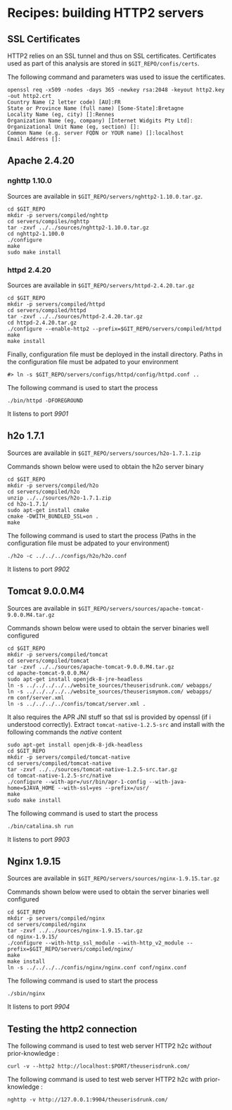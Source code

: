 # Recipes: building HTTP2 servers

## SSL Certificates

HTTP2 relies on an SSL tunnel and thus on SSL certificates.
Certificates used as part of this analysis are stored in ```$GIT_REPO/confis/certs```.

The following command and parameters was used to issue the certificates.

```
openssl req -x509 -nodes -days 365 -newkey rsa:2048 -keyout http2.key -out http2.crt
Country Name (2 letter code) [AU]:FR
State or Province Name (full name) [Some-State]:Bretagne
Locality Name (eg, city) []:Rennes
Organization Name (eg, company) [Internet Widgits Pty Ltd]:    
Organizational Unit Name (eg, section) []:
Common Name (e.g. server FQDN or YOUR name) []:localhost
Email Address []:
```

## Apache 2.4.20


### nghttp 1.10.0

Sources are available in `$GIT_REPO/servers/nghttp2-1.10.0.tar.gz`.

```
cd $GIT_REPO
mkdir -p servers/compiled/nghttp
cd servers/compiles/nghttp
tar -zxvf ../../sources/nghttp2-1.10.0.tar.gz
cd nghttp2-1.100.0
./configure
make
sudo make install
```

### httpd 2.4.20
Sources are available in `$GIT_REPO/servers/httpd-2.4.20.tar.gz`

```
cd $GIT_REPO
mkdir -p servers/compiled/httpd
cd servers/compiled/httpd
tar -zxvf ../../sources/httpd-2.4.20.tar.gz
cd httpd-2.4.20.tar.gz
./configure --enable-http2 --prefix=$GIT_REPO/servers/compiled/httpd
make
make install
```

Finally, configuration file must be deployed in the install directory.
Paths in the configuration file must be adpated to your environment
```
#> ln -s $GIT_REPO/servers/configs/httpd/config/httpd.conf ..
```

The following command is used to start the process
```
./bin/httpd -DFOREGROUND
```

It listens to port *9901*

## h2o 1.7.1

Sources are available in ```$GIT_REPO/servers/sources/h2o-1.7.1.zip```

Commands shown below were used to obtain the h2o server binary

```
cd $GIT_REPO
mkdir -p servers/compiled/h2o
cd servers/compiled/h2o
unzip ../../sources/h2o-1.7.1.zip
cd h2o-1.7.1/
sudo apt-get install cmake
cmake -DWITH_BUNDLED_SSL=on .
make
```

The following command is used to start the process (Paths in the configuration file must be adpated to your environment)
```
./h2o -c ../../../configs/h2o/h2o.conf
```

It listens to port *9902*


## Tomcat 9.0.0.M4

Sources are available in ```$GIT_REPO/servers/sources/apache-tomcat-9.0.0.M4.tar.gz```

Commands shown below were used to obtain the server binaries well configured 

```
cd $GIT_REPO
mkdir -p servers/compiled/tomcat
cd servers/compiled/tomcat
tar -zxvf ../../sources/apache-tomcat-9.0.0.M4.tar.gz 
cd apache-tomcat-9.0.0.M4/
sudo apt-get install openjdk-8-jre-headless
ln -s ../../../../../website_sources/theuserisdrunk.com/ webapps/
ln -s ../../../../../website_sources/theuserismymom.com/ webapps/
rm conf/server.xml
ln -s ../../../../confis/tomcat/server.xml .

```

It also requires the APR JNI stuff so that ssl is provided by openssl (if i understood correctly).
Extract `tomcat-native-1.2.5-src` and install with the following commands the *native* content

```
sudo apt-get install openjdk-8-jdk-headless
cd $GIT_REPO
mkdir -p servers/compiled/tomcat-native
cd servers/compiled/tomcat-native
tar -zxvf ../../sources/tomcat-native-1.2.5-src.tar.gz
cd tomcat-native-1.2.5-src/native
./configure --with-apr=/usr/bin/apr-1-config --with-java-home=$JAVA_HOME --with-ssl=yes --prefix=/usr/
make
sudo make install

```

The following command is used to start the process
```
./bin/catalina.sh run
```

It listens to port *9903*


## Nginx 1.9.15

Sources are available in ```$GIT_REPO/servers/sources/nginx-1.9.15.tar.gz```

Commands shown below were used to obtain the server binaries well configured 
```
cd $GIT_REPO
mkdir -p servers/compiled/nginx
cd servers/compiled/nginx
tar -zxvf ../../sources/nginx-1.9.15.tar.gz
cd nginx-1.9.15/
./configure --with-http_ssl_module --with-http_v2_module --prefix=$GIT_REPO/servers/compiled/nginx/
make
make install
ln -s ../../../../confis/nginx/nginx.conf conf/nginx.conf

```

The following command is used to start the process
```
./sbin/nginx
```

It listens to port *9904*


## Testing the http2 connection


The following command is used to test web server HTTP2 h2c *without* prior-knowledge :
```
curl -v --http2 http://localhost:$PORT/theuserisdrunk.com/
```

The following command is used to test web server HTTP2 h2c *with* prior-knowledge :
```
nghttp -v http://127.0.0.1:9904/theuserisdrunk.com/
```



